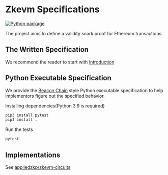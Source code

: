 # Zkevm Specifications

[![Python package](https://github.com/appliedzkp/zkevm-specs/actions/workflows/python-package.yml/badge.svg)](https://github.com/appliedzkp/zkevm-specs/actions/workflows/python-package.yml)

The project aims to define a validity snark proof for Ethereum transactions.

## The Written Specification

We recommend the reader to start with [Introduction](./specs/introduction.md)

## Python Executable Specification

We provide the [Beacon Chain](https://github.com/ethereum/eth2.0-specs) style Python executable specification to help implementors figure out the specified behavior.

Installing dependencies(Python 3.9 is required)

```python
pip3 install pytest
pip3 install .
```

Run the tests

```python
pytest
```

## Implementations

See [appliedzkp/zkevm-circuits](https://github.com/appliedzkp/zkevm-circuits)
